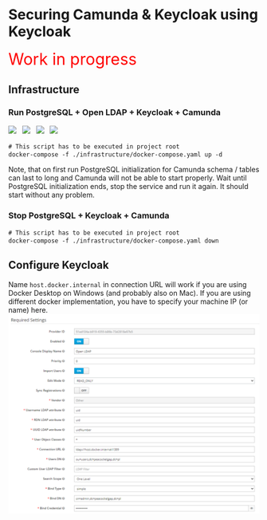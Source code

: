 # Securing Camunda & Keycloak using Keycloak

<div style="color: red; font-size: xx-large">
Work in progress
</div>

## Infrastructure
### Run PostgreSQL + Open LDAP + Keycloak + Camunda

<img width="50" src="https://www.postgresql.org/media/img/about/press/elephant.png"/>
<span>&nbsp</span>
<img height="50" src="https://dyltqmyl993wv.cloudfront.net/assets/stacks/openldap/img/openldap-stack-220x234.png"/>
<span>&nbsp</span>
<img height="50" src="https://www.keycloak.org/resources/images/keycloak_logo_200px.svg"/>
<span>&nbsp</span>
<img width="100" src="https://camunda.com/wp-content/uploads/2020/07/camunda-logo-social-update.jpg"/>

```shell
# This script has to be executed in project root
docker-compose -f ./infrastructure/docker-compose.yaml up -d
```
Note, that on first run PostgreSQL initialization for Camunda schema / tables can last to long and Camunda will not be able to start properly.
Wait until PostgreSQL initialization ends, stop the service and run it again. It should start without any problem. 

### Stop PostgreSQL + Keycloak + Camunda
```shell
# This script has to be executed in project root
docker-compose -f ./infrastructure/docker-compose.yaml down
```

## Configure Keycloak
Name `host.docker.internal` in connection URL will work if you are using Docker Desktop on Windows (and probably also on Mac).
If you are using different docker implementation, you have to specify your machine IP (or name) here.
![img.png](img.png)

